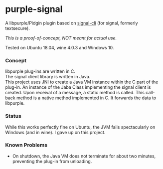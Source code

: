 # purple-signal

A libpurple/Pidgin plugin based on [signal-cli](https://github.com/AsamK/signal-cli) (for signal, formerly textsecure).

*This is a proof-of-concept, NOT meant for actual use.*

Tested on Ubuntu 18.04, wine 4.0.3 and Windows 10.

### Concept

libpurple plug-ins are written in C.  
The signal client library is written in Java.  
This project uses JNI to create a Java VM instance within the C part of the plug-in. An instance of the Jaba Class implementing the signal client is created. Upon receival of a message, a static method is called. This call-back method is a native method implemented in C. It forwards the data to libpurple.

### Status

While this works perfectly fine on Ubuntu, the JVM fails spectacularly on Windows (and in wine). I gave up on this project.

### Known Problems

* On shutdown, the Java VM does not terminate for about two minutes, preventing the plug-in from unloading.
